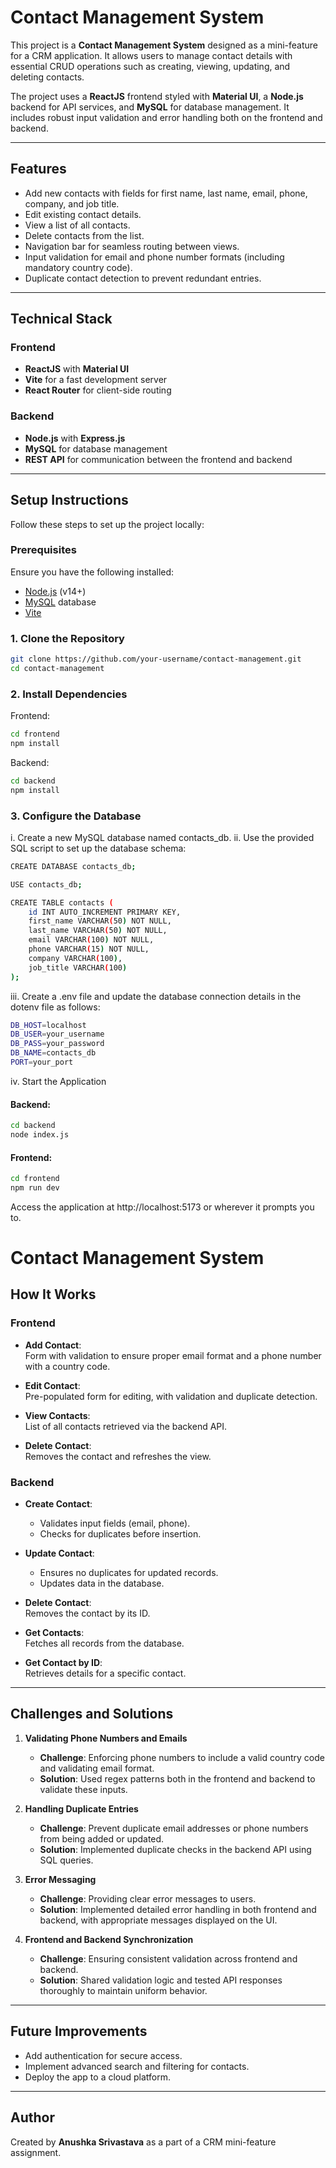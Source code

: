 # Contact Management System

This project is a **Contact Management System** designed as a mini-feature for a CRM application. It allows users to manage contact details with essential CRUD operations such as creating, viewing, updating, and deleting contacts. 

The project uses a **ReactJS** frontend styled with **Material UI**, a **Node.js** backend for API services, and **MySQL** for database management. It includes robust input validation and error handling both on the frontend and backend.

---

## Features

- Add new contacts with fields for first name, last name, email, phone, company, and job title.
- Edit existing contact details.
- View a list of all contacts.
- Delete contacts from the list.
- Navigation bar for seamless routing between views.
- Input validation for email and phone number formats (including mandatory country code).
- Duplicate contact detection to prevent redundant entries.

---

## Technical Stack

### Frontend
- **ReactJS** with **Material UI**
- **Vite** for a fast development server
- **React Router** for client-side routing

### Backend
- **Node.js** with **Express.js**
- **MySQL** for database management
- **REST API** for communication between the frontend and backend

---

## Setup Instructions

Follow these steps to set up the project locally:

### Prerequisites

Ensure you have the following installed:
- [Node.js](https://nodejs.org/) (v14+)
- [MySQL](https://www.mysql.com/) database
- [Vite](https://vitejs.dev/)

### 1. Clone the Repository

```bash
git clone https://github.com/your-username/contact-management.git
cd contact-management
```

### 2. Install Dependencies

Frontend:
```bash
cd frontend
npm install
```
Backend:
```bash
cd backend
npm install
```
### 3. Configure the Database

i. Create a new MySQL database named contacts_db.
ii. Use the provided SQL script to set up the database schema:

```bash
CREATE DATABASE contacts_db;

USE contacts_db;

CREATE TABLE contacts (
    id INT AUTO_INCREMENT PRIMARY KEY,
    first_name VARCHAR(50) NOT NULL,
    last_name VARCHAR(50) NOT NULL,
    email VARCHAR(100) NOT NULL,
    phone VARCHAR(15) NOT NULL,
    company VARCHAR(100),
    job_title VARCHAR(100)
);
```
iii. Create a .env file and update the database connection details in the dotenv file as follows:

```bash
DB_HOST=localhost
DB_USER=your_username
DB_PASS=your_password
DB_NAME=contacts_db
PORT=your_port
```
iv. Start the Application

#### Backend:
```bash
cd backend
node index.js
```

#### Frontend:

```bash
cd frontend
npm run dev
```

Access the application at http://localhost:5173 or wherever it prompts you to.

# Contact Management System

## How It Works

### Frontend

- **Add Contact**:  
  Form with validation to ensure proper email format and a phone number with a country code.

- **Edit Contact**:  
  Pre-populated form for editing, with validation and duplicate detection.

- **View Contacts**:  
  List of all contacts retrieved via the backend API.

- **Delete Contact**:  
  Removes the contact and refreshes the view.

### Backend

- **Create Contact**:  
  - Validates input fields (email, phone).  
  - Checks for duplicates before insertion.

- **Update Contact**:  
  - Ensures no duplicates for updated records.  
  - Updates data in the database.

- **Delete Contact**:  
  Removes the contact by its ID.

- **Get Contacts**:  
  Fetches all records from the database.

- **Get Contact by ID**:  
  Retrieves details for a specific contact.

---

## Challenges and Solutions

1. **Validating Phone Numbers and Emails**  
   - **Challenge**: Enforcing phone numbers to include a valid country code and validating email format.  
   - **Solution**: Used regex patterns both in the frontend and backend to validate these inputs.

2. **Handling Duplicate Entries**  
   - **Challenge**: Prevent duplicate email addresses or phone numbers from being added or updated.  
   - **Solution**: Implemented duplicate checks in the backend API using SQL queries.

3. **Error Messaging**  
   - **Challenge**: Providing clear error messages to users.  
   - **Solution**: Implemented detailed error handling in both frontend and backend, with appropriate messages displayed on the UI.

4. **Frontend and Backend Synchronization**  
   - **Challenge**: Ensuring consistent validation across frontend and backend.  
   - **Solution**: Shared validation logic and tested API responses thoroughly to maintain uniform behavior.

---

## Future Improvements

- Add authentication for secure access.  
- Implement advanced search and filtering for contacts.  
- Deploy the app to a cloud platform.

---

## Author

Created by **Anushka Srivastava** as a part of a CRM mini-feature assignment.





